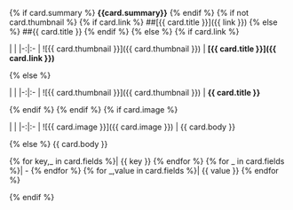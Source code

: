 {% if card.summary %}
**{{card.summary}}**
{% endif %}
{% if not card.thumbnail %}
{% if card.link %}
##[{{ card.title }}]({{ link }})
{% else %}
##{{ card.title }}
{% endif %}
{% else %}
{% if card.link %}

| | 
|-:|:-
| ![{{ card.thumbnail }}]({{ card.thumbnail }}) | **[{{ card.title }}]({{ card.link }})**

{% else %}

| | 
|-:|:-
| ![{{ card.thumbnail }}]({{ card.thumbnail }}) | **{{ card.title }}**

{% endif %}
{% endif %}
{% if card.image %}

| | 
|-:|:-
| ![{{ card.image }}]({{ card.image }}) | {{ card.body }}

{% else %}
{{ card.body }}

{% for key,_ in card.fields %}| {{ key }} {% endfor %}
{% for _ in card.fields %}| - {% endfor %}
{% for _,value in card.fields %}| {{ value }} {% endfor %}

{% endif %}
